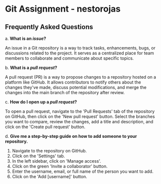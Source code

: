 # Git Assignment - nestorojas

## Frequently Asked Questions

a. **What is an _issue_?**

An issue in a Git repository is a way to track tasks, enhancements, bugs, or discussions related to the project. It serves as a centralized place for team members to collaborate and communicate about specific topics.

b. **What is a _pull request_?**

A pull request (PR) is a way to propose changes to a repository hosted on a platform like GitHub. It allows contributors to notify others about the changes they've made, discuss potential modifications, and merge the changes into the main branch of the repository after review.

c. **How do I open up a _pull request_?**

To open a pull request, navigate to the 'Pull Requests' tab of the repository on GitHub, then click on the 'New pull request' button. Select the branches you want to compare, review the changes, add a title and description, and click on the 'Create pull request' button.

d. **Give me a step-by-step guide on how to add someone to your repository.**

1. Navigate to the repository on GitHub.
2. Click on the 'Settings' tab.
3. In the left sidebar, click on 'Manage access'.
4. Click on the green 'Invite a collaborator' button.
5. Enter the username, email, or full name of the person you want to add.
6. Click on the 'Add [username]' button.
